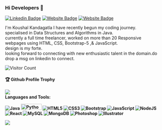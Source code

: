 

### Hi Developers 👋 
[![Linkedin Badge](https://img.shields.io/badge/-koushal-blue?style=flat-square&logo=Linkedin&logoColor=white&link=https://www.linkedin.com/in/koushal--01629954/)](https://www.linkedin.com/in/koushal-kandagatla/)
[![Website Badge](https://img.shields.io/badge/WebSite-Koushal-green)](https://k-koushal.github.io/personal.webpage/)
[![Website Badge](https://img.shields.io/badge/StackOverflow-Koushal-yellow)](https://stackoverflow.com/users/18280020/koushal-kandagatla/)

I'm Koushal Kandagatla
I have recently begun my coding journey. <br>
specialised in Data Structures and Algorithms in Java.<br>
currently a full time freelancer, worked on more than 20 Responsive webpages using HTML, CSS, Bootstrap-5 ,& JavaScript.<br>
design is my forte. <br>
looking forward to connecting with new enthusiastic talent in the domain.do drop a msg on linkedin to connect.<br>


![Visitor Count](https://profile-counter.glitch.me/k-Koushal/count.svg)

<div>
  <h4>🏆 Github Profile Trophy</h4>
  <a href="https://github.com/ryo-ma/github-profile-trophy">
    <img src="https://github-profile-trophy.vercel.app/?username=k-Koushal&column=7"/>
  </a>
</div>
<b>
Languages and Tools: 

<img alt="Java" src="https://img.shields.io/badge/java-%23ED8B00.svg?style=flat-square&logo=java&logoColor=white"/> <img alt="Python" src="https://img.shields.io/badge/Python-FFD43B?style=for-the-badge&logo=python&logoColor=blue" width="68" height="20"/>  <img alt="HTML5" src="https://img.shields.io/badge/html5-%23E34F26.svg?style=flat-square&logo=html5&logoColor=white"/> <img alt="CSS3" src="https://img.shields.io/badge/css3-%231572B6.svg?style=flat-square&logo=css3&logoColor=white"/> <img alt="Bootstrap" src="https://img.shields.io/badge/bootstrap-%23563D7C.svg?style=flat-square&logo=bootstrap&logoColor=white"/> <img alt="JavaScript" src="https://img.shields.io/badge/JavaScript-%23F24E1E.svg?style=flat-square&logo=JavaScript&logoColor=white"/> <img alt="NodeJS" src="https://img.shields.io/badge/node.js-%2343853D.svg?style=flat-square&logo=node-dot-js&logoColor=white"/> <img alt="React" src="https://img.shields.io/badge/react-%2320232a.svg?style=flat-square&logo=react&logoColor=%2361DAFB"/> <img alt="MySQL" src="https://img.shields.io/badge/mysql-%2300f.svg?style=flat-square&logo=mysql&logoColor=white"/> <img alt="MongoDB" src ="https://img.shields.io/badge/MongoDB-%234ea94b.svg?style=flat-square&logo=mongodb&logoColor=white"/>  <img alt="Photoshop" src="https://aleen42.github.io/badges/src/photoshop.svg"/> <img alt="Illustrator" src="https://aleen42.github.io/badges/src/illustrator.svg"/>

![](https://activity-graph.herokuapp.com/graph?username=k-Koushal&theme=react-dark&area=true)
  


<!--
**k-Koushal/Koushal-developer** is a ✨ _special_ ✨ repository because its `README.md` (this file) appears on your GitHub profile.

Here are some ideas to get you started:

- 🔭 I’m currently working on ...
- 🌱 I’m currently learning ...
- 👯 I’m looking to collaborate on ...
- 🤔 I’m looking for help with ...
- 💬 Ask me about ...
- 📫 How to reach me: ...
- 😄 Pronouns: ...
- ⚡ Fun fact: .....

-->
